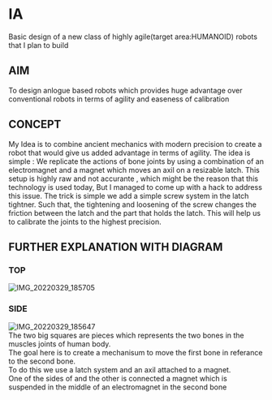 # IA
Basic design of a new class of highly agile(target area:HUMANOID) robots that I plan to build
## AIM
To design  anlogue based robots which provides huge advantage over conventional robots in terms of agility and easeness of calibration
## CONCEPT
My Idea is to combine ancient mechanics with modern precision to create a robot that would give us added advantage in terms of agility.
The idea is simple : We replicate the actions of bone joints by using a combination of an electromagnet and a magnet which moves an axil on a resizable latch.
This setup is highly raw and not accurante , which might be the reason that this technology is used today, But I managed to come up with a hack to address this issue.
The trick is simple we add a simple screw system in the latch tightner. Such that, the tightening and loosening of the screw changes the friction between the latch and the part that holds the latch.
This will help us to calibrate the joints to the highest precision.
## FURTHER EXPLANATION WITH DIAGRAM
### TOP
![IMG_20220329_185705](https://user-images.githubusercontent.com/88607869/160638796-cc00ebdf-3183-4948-8494-226a0494a999.jpg)
### SIDE
![IMG_20220329_185647](https://user-images.githubusercontent.com/88607869/160638725-0c64b075-3d09-4799-88ba-3d5aa6ebabc5.jpg)
<br> The two big squares are pieces which represents the two bones in the muscles joints of human body.
<br> The goal here is to create a mechanisum to move the first bone in referance to the second bone.
<br> To do this we use a latch system and an axil attached to a magnet. 
<br> One of the sides of and the other is connected a magnet which is suspended in the middle of an electromagnet in the second bone
